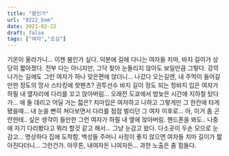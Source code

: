 ```yaml
---
title: "봄인가"
url: "0222_bom"
date: 2021-02-22
draft: false
tags: ["여자","조심"]
---
```

기온이 올라가니... 이젠 봄인가 싶다. 덕분에 길에 다니는 여자들 치마, 바지 길이가 상당히 짧아졌다. 전부 다는 아니지만, 그닥 찾아 눈돌리지 않아도 보일만큼 그렇다. 강의 나가는 길에도 그런 여자가 하나 맞은편에 앉더니... 나갔다 오는길엔, 내 주먹이 들어갈 만한 정도의 망사 스타킹에 핫팬츠? 권투선수 바지 길이 정도 되는 청바지 입은 여자가 하필 내 옆자리에 다리를 꼬고 앉아버림... 오래전 도쿄에서 밤늦은 시간에 지하철 탔다가... 애 둘 데리고 어딜 가는 젋은? 치마입은 여자하고 나하고 그렇게만 그 한칸에 타게 됐을때... 내 눈을 빤히 쳐다보면서 다리를 점점 벌리던 그 여자 이후로... 아, 이거 좀 곤란한테.. 싶은 생각이 들만한 그런 여자가 하필 내 옆에 앉아버림. 핸드폰을 봐도.. 나중에 자기 다리봤다고 뭐라 할것 같고 해서... 그냥 눈감고 왔다. 다소곳이 두손 모으로 눈감고... 명상하다 집에 도착함. 백성들 주머니 사정이 좋지 않으면 여자들 치마 길이가 짧아진다더니... 그런건가. 아무튼, 내여자든 니여자든... 과한 노출은 좀 힘들다.
